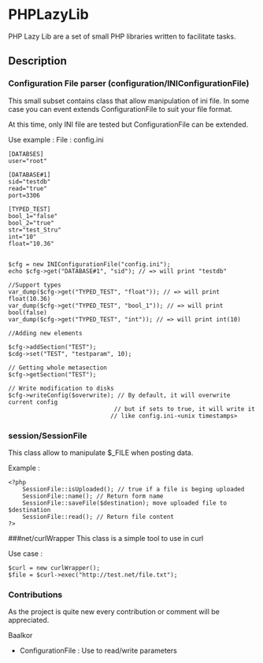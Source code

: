 # PHPLazyLib

PHP Lazy Lib are a set of small PHP libraries written to facilitate tasks.

## Description

### Configuration File parser (configuration/INIConfigurationFile)

This small subset contains class that allow manipulation of ini file. In some
case you can event extends ConfigurationFile to suit your file format.

At this time, only INI file are tested but ConfigurationFile can be extended.

Use example : 
File : config.ini

    [DATABSES]
    user="root"

    [DATABASE#1]
    sid="testdb"
    read="true"
    port=3306

    [TYPED_TEST]
    bool_1="false"
    bool_2="true"
    str="test_Stru"
    int="10"
    float="10.36"


    $cfg = new INIConfigurationFile("config.ini");
    echo $cfg->get("DATABASE#1", "sid"); // => will print "testdb"
    
    //Support types 
    var_dump($cfg->get("TYPED_TEST", "float")); // => will print float(10.36) 
    var_dump($cfg->get("TYPED_TEST", "bool_1")); // => will print bool(false) 
    var_dump($cfg->get("TYPED_TEST", "int")); // => will print int(10) 

    //Adding new elements

    $cfg->addSection("TEST");
    $cdg->set("TEST", "testparam", 10);

    // Getting whole metasection
    $cfg->getSection("TEST"); 

    // Write modification to disks
    $cfg->writeConfig($overwrite); // By default, it will overwrite current config
                                  // but if sets to true, it will write it 
                                 // like config.ini-<unix timestamps>

### session/SessionFile

This class allow to manipulate $_FILE when posting data.

Example :

    <?php
        SessionFile::isUploaded(); // true if a file is beging uploaded
        SessionFile::name(); // Return form name
        SessionFile::saveFile($destination); move uploaded file to $destination
        SessionFile::read(); // Return file content
    ?>

###net/curlWrapper
This class is a simple tool to use in curl

Use case :
 
    $curl = new curlWrapper();
    $file = $curl->exec("http://test.net/file.txt");

### Contributions
As the project is quite new every contribution or comment will be appreciated.

Baalkor

 - ConfigurationFile : Use to read/write parameters 